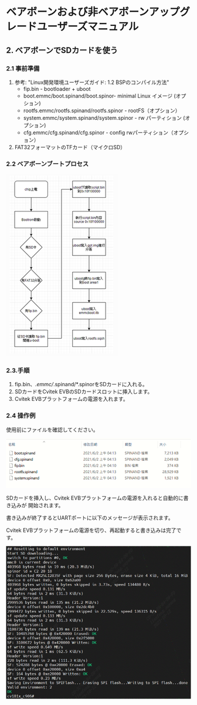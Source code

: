 # ベアボーンおよび非ベアボーンアップグレードユーザーズマニュアル

## 2. ベアボーンでSDカードを使う

### 2.1 事前準備

1. 参考: "Linux開発環境ユーザーズガイド: 1.2 BSPのコンパイル方法"
    - fip.bin - bootloader + uboot
    - boot.emmc/boot.spinand/boot.spinor- minimal Linux イメージ (オプション)
    - rootfs.emmc/rootfs.spinand/rootfs.spinor - rootFS（オプション）
    - system.emmc/system.spinand/system.spinor - rw パーティション (オプション)
    - cfg.emmc/cfg.spinand/cfg.spinor - config rwパーティション（オプション）
2. FAT32フォーマットのTFカード（マイクロSD）

### 2.2 ベアボーンブートプロセス

![ブートプロセス](boot_process.png)


### 2.3.手順

1. fip.bin、*.emmc/*.spinand/*.spinorをSDカードに入れる。
2. SDカードをCvitek EVBのSDカードスロットに挿入します。
3. Cvitek EVBプラットフォームの電源を入れます。

### 2.4 操作例

使用前にファイルを確認してください。

![ファイルリスト](spinand.png)

SDカードを挿入し、Cvitek EVBプラットフォームの電源を入れると自動的に書き込みが
開始されます。

書き込みが終了するとUARTポートに以下のメッセージが表示されます。

Cvitek EVBプラットフォームの電源を切り、再起動すると書き込みは完了です。

![update](update.png)
